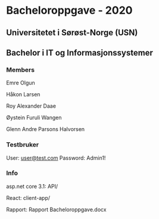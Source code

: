 # Bacheloroppgave - 2020
## Universitetet i Sørøst-Norge (USN)
## Bachelor i IT og Informasjonssystemer

### Members

Emre Olgun

Håkon Larsen

Roy Alexander Daae

Øystein Furuli Wangen

Glenn Andre Parsons Halvorsen


### Testbruker

User: user@test.com
Password: Admin1!

### Info

asp.net core 3.1: API/

React: client-app/

Rapport: Rapport Bacheloroppgave.docx
